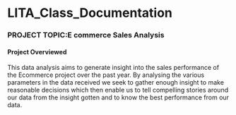 # LITA_Class_Documentation

### PROJECT TOPIC:E commerce Sales Analysis
#### Project Overviewed
This data analysis aims to generate insight into the sales performance of the Ecommerce project over the past year. By analysing the various parameters in the data received we seek to gather enough insight to make reasonable decisions which then enable us to tell compelling stories around our data from the insight gotten and to know the best performance from our data.
